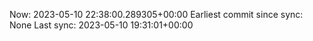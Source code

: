 Now: 2023-05-10 22:38:00.289305+00:00 Earliest commit since sync: None Last sync: 2023-05-10 19:31:01+00:00
